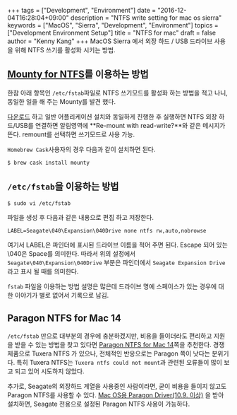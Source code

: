 +++
tags = ["Development", "Environment"]
date = "2016-12-04T16:28:04+09:00"
description = "NTFS write setting for mac os sierra"
keywords = ["MacOS", "Sierra", "Development", "Environment"]
topics = ["Development Environment Setup"]
title = "NTFS for mac"
draft = false
author = "Kenny Kang"
+++
MacOS Sierra 에서 외장 하드 / USB 드라이브 사용을 위해 NTFS 쓰기를 활성화 시키는 방법.

## [Mounty for NTFS](http://enjoygineering.com/mounty/)를 이용하는 방법

한참 아래 항목인 ```/etc/fstab```파일로 NTFS 쓰기모드를 활성화 하는 방법을 적고 나니, 동일한 일을 해 주는 Mounty를 발견 했다.

[다운로드](http://enjoygineering.com/mounty/releases/Mounty.dmg) 하고 일반 어플리케이션 설치와 동일하게 진행한 후 실행하면 NTFS 외장 하드/USB를 연결하면 알림영역에 **Re-mount with read-write?**와 같은 메시지가 뜬다. remount를 선택하면 쓰기모드로 사용 가능.

```Homebrew Cask```사용자의 경우 다음과 같이 설치하면 된다.

```bash
$ brew cask install mounty
```

## ```/etc/fstab```을 이용하는 방법

```bash
$ sudo vi /etc/fstab
```

파일을 생성 후 다음과 같은 내용으로 편집 하고 저장한다.

```
LABEL=Seagate\040\Expansion\040Drive none ntfs rw,auto,nobrowse
```

여기서 LABEL은 파인더에 표시된 드라이브 이름을 적어 주면 된다. Escape 되어 있는 \040은 Space를 의미한다. 따라서 위의 설정에서 ```Seagate\040\Expansion\040Drive``` 부분은 파인더에서 ```Seagate Expansion Drive```라고 표시 될 때를 의미한다.

```fstab``` 파일을 이용하는 방법 설명은 많은데 드라이브 명에 스페이스가 있는 경우에 대한 이야기가 별로 없어서 기록으로 남김.

## Paragon NTFS for Mac 14

```/etc/fstab``` 만으로 대부분의 경우에 충분하겠지만, 비용을 들이더라도 편리하고 지원을 받을 수 있는 방법을 찾고 있다면 [Paragon NTFS for Mac 14](https://paragon.cleverbridge.com/80/?affiliate=40962&scope=checkout&cart=164265&coupon=E86-VA8-CP7)쪽을 추천한다. 경쟁 제품으로 Tuxera NTFS 가 있으나, 전체적인 반응으로는 Paragon 쪽이 낫다는 분위기다. 특히 Tuxera NTFS는 ```Tuxera ntfs could not mount```과 관련된 오류들이 많이 보고 되고 있어 시도하지 않았다.

추가로, Seagate의 외장하드 계열을 사용중인 사람이라면, 굳이 비용을 들이지 않고도 Paragon NTFS를 사용할 수 있다. [Mac OS용 Paragon Driver(10.9. 이상)](http://www.seagate.com/kr/ko/support/downloads/item/ntfs-driver-for-mac-os-master-dl/) 을 받아 설치하면, Seagate 전용으로 설정된 Paragon NTFS 사용이 가능하다.
